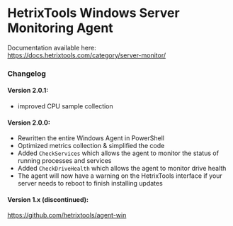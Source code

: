 # HetrixTools Windows Server Monitoring Agent

Documentation available here: https://docs.hetrixtools.com/category/server-monitor/

### Changelog

#### Version 2.0.1: 

- improved CPU sample collection

#### Version 2.0.0: 

- Rewritten the entire Windows Agent in PowerShell
- Optimized metrics collection & simplified the code
- Added `CheckServices` which allows the agent to monitor the status of running processes and services
- Added `CheckDriveHealth` which allows the agent to monitor drive health
- The agent will now have a warning on the HetrixTools interface if your server needs to reboot to finish installing updates



#### Version 1.x (discontinued): 
https://github.com/hetrixtools/agent-win
